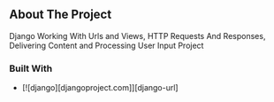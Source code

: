 <!-- ABOUT THE PROJECT -->
## About The Project

Django Working With Urls and Views, HTTP Requests And Responses, Delivering Content and Processing User Input Project


### Built With
* [![django][djangoproject.com]][django-url]
